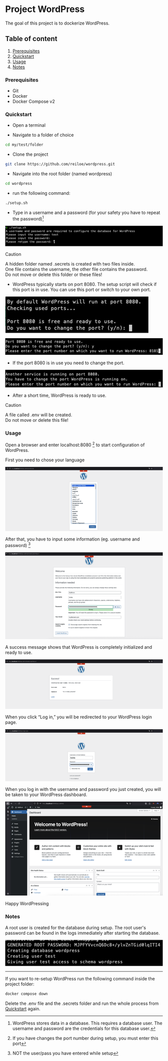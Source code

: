 # Project WordPress 

The goal of this project is to dockerize WordPress.

## Table of content

1. [Prerequisites](#Prerequisites)
2. [Quickstart](#Quickstart)
3. [Usage](#Usage)
4. [Notes](#Notes)

### Prerequisites

- Git
- Docker
- Docker Compose v2

### Quickstart

- Open a terminal

- Navigate to a folder of choice

```bash
cd my/test/folder
```

- Clone the project

```bash
git clone https://github.com/reiloe/wordpress.git
```

- Navigate into the root folder (named wordpress)

```bash
cd wordpress
```

- run the following command:

```bash
./setup.sh
```

- Type in a username and a password (for your safety you have to repeat the password)[^1]

![Username_password](img/username_password.png)

> [!CAUTION]  
> A hidden folder named .secrets is created with two files inside.  
> One file contains the username, the other file contains the password.  
> Do not move or delete this folder or these files!

[^1]: WordPress stores data in a database. This requires a database user. The username and password are the credentials for this database user.

- WordPress typically starts on port 8080. The setup script will check if this port is in use. You can use this port or switch to your own port. 

![port_free](img/port_free.png)

![port_change_choice](img/port_change_choice.png)

- If the port 8080 is in use you need to change the port.

![port_in_use](img/port_in_use.png)

- After a short time, WordPress is ready to use. 

> [!CAUTION]  
> A file called .env will be created.  
> Do not move or delete this file!

### Usage
 
Open a browser and enter localhost:8080 [^2] to start configuration of WordPress.
[^2]: If you have changes the port number during setup, you must enter this port

First you need to chose your language

![wordpress_language](img/wordpress_language.png)

After that, you have to input some information (eg. username and password) [^3]
[^3]: NOT the user/pass you have entered while setup

![wordpress_information](img/wordpress_information.png)

A success message shows that WordPress is completely initialized and ready to use.

![wordpress_success](img/wordpress_success.png)

When you click “Log in,” you will be redirected to your WordPress login page.

![wordpress_login](img/wordpress_login.png)

When you log in with the username and password you just created, you will be taken to your WordPress dashboard. 

![wordpress_dashboard](img/wordpress_dashboard.png)

Happy WordPressing

### Notes

A root user is created for the database during setup. The root user's password can be found in the logs immediately after starting the database.

![mysql_root_password](img/mysql_root_password.png)

***

If you want to re-setup WordPress run the following command inside the project folder:

```bash
docker compose down
```

Delete the .env file and the .secrets folder and run the whole process from [Quickstart](#Quickstart) again.
